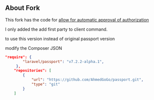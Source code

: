## About Fork

This fork has the code for <a href="https://github.com/laravel/passport/issues/243">allow for automatic approval of authorization</a>

I only added the add first party to client command.

to use this version instead of original passport version

modify the Composer JSON 
```json
"require": {
        "laravel/passport": "v7.2.2-alpha.1",
     },
    "repositories": [
        {
            "url": "https://github.com/AhmedGoGo/passport.git",
            "type": "git"
        }
    ]
 ```
